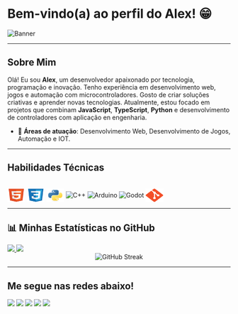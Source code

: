 # Bem-vindo(a) ao perfil do Alex! 😁

![Banner](https://via.placeholder.com/1200x200.png?text=Alex+Yeye+-+Desenvolvedor+Apaixonado)

---

## Sobre Mim
Olá! Eu sou **Alex**, um desenvolvedor apaixonado por tecnologia, programação e inovação. Tenho experiência em desenvolvimento web, jogos e automação com microcontroladores. Gosto de criar soluções criativas e aprender novas tecnologias. Atualmente, estou focado em projetos que combinam **JavaScript**, **TypeScript**, **Python** e desenvolvimento de controladores com aplicação en engenharia.

- 💼 **Áreas de atuação**: Desenvolvimento Web, Desenvolvimento de Jogos, Automação e IOT.

---

## Habilidades Técnicas

<div style="display: inline_block"><br>
  <!--<img align="center" alt="MySQL" height="30" width="40" src="https://raw.githubusercontent.com/devicons/devicon/master/icons/mysql/mysql-original.svg">-->
  <!--<img align="center" alt="Js" height="30" width="40" src="https://raw.githubusercontent.com/devicons/devicon/master/icons/javascript/javascript-plain.svg">-->
  <img align="center" alt="HTML" height="30" width="40" src="https://raw.githubusercontent.com/devicons/devicon/master/icons/html5/html5-original.svg">
  <img align="center" alt="CSS" height="30" width="40" src="https://raw.githubusercontent.com/devicons/devicon/master/icons/css3/css3-original.svg">
  <!--<img align="center" alt="Typescript" height="30" width="40" src="https://raw.githubusercontent.com/devicons/devicon/master/icons/typescript/typescript-original.svg">-->
  <img align="center" alt="Python" height="30" width="40" src="https://raw.githubusercontent.com/devicons/devicon/master/icons/python/python-original.svg">
  <img align="center" alt="C++" height="30" width="40" src="https://cdn.jsdelivr.net/gh/devicons/devicon@latest/icons/cplusplus/cplusplus-plain.svg">
  <img align="center" alt="Arduino" height="30" width="40" src="https://cdn.jsdelivr.net/gh/devicons/devicon@latest/icons/arduino/arduino-original-wordmark.svg">
  <img align="center" alt="Godot" height="30" width="40" src="https://cdn.jsdelivr.net/gh/devicons/devicon@latest/icons/godot/godot-original.svg">
  <img align="center" alt="Git" height="30" width="40" src="https://raw.githubusercontent.com/devicons/devicon/master/icons/git/git-original.svg">
</div>

---

## 📊 Minhas Estatísticas no GitHub

<div>
  <a href="https://github.com/AlexYeye">
    <img height="180em" src="https://github-readme-stats.vercel.app/api?username=AlexYeye&show_icons=true&theme=maroongold&include_all_commits=true&count_private=true"/>
    <img height="180em" src="https://github-readme-stats.vercel.app/api/top-langs/?username=AlexYeye&layout=compact&langs_count=6&theme=maroongold"/>
  </a>
</div>

<div align="center">
  <img src="https://github-readme-streak-stats.herokuapp.com/?user=AlexYeye&theme=maroongold" alt="GitHub Streak" />
</div>

---

## Me segue nas redes abaixo!

<div> 
  <a href="https://www.youtube.com/channel/UCIIGkR2lMj4VP9vsMq1JcZQ" target="_blank"><img src="https://img.shields.io/badge/YouTube-FF0000?style=for-the-badge&logo=youtube&logoColor=white" target="_blank"></a>
  <a href="https://www.instagram.com/alexcosta_ax/" target="_blank"><img src="https://img.shields.io/badge/-Instagram-%23E4405F?style=for-the-badge&logo=instagram&logoColor=white" target="_blank"></a>
  <a href="https://discord.com/invite/yeyehx" target="_blank"><img src="https://img.shields.io/badge/Discord-7289DA?style=for-the-badge&logo=discord&logoColor=white" target="_blank"></a> 
  <a href="mailto:your.email@gmail.com"><img src="https://img.shields.io/badge/-Gmail-%23333?style=for-the-badge&logo=gmail&logoColor=white" target="_blank"></a>
  <a href="https://www.linkedin.com/in/alex-gomes-costa-457701274/" target="_blank"><img src="https://img.shields.io/badge/-LinkedIn-%230077B5?style=for-the-badge&logo=linkedin&logoColor=white" target="_blank"></a>
</div>
